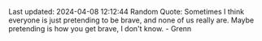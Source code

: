 Last updated: 2024-04-08 12:12:44
Random Quote: Sometimes I think everyone is just pretending to be brave, and none of us really are.  Maybe pretending is how you get brave, I don't know.  -  Grenn